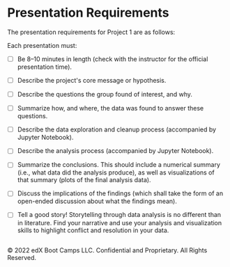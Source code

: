 # Presentation Requirements

The presentation requirements for Project 1 are as follows:

Each presentation must:

* [ ] Be 8–10 minutes in length (check with the instructor for the official presentation time).

* [ ] Describe the project's core message or hypothesis.

* [ ] Describe the questions the group found of interest, and why.

* [ ] Summarize how, and where, the data was found to answer these questions.

* [ ] Describe the data exploration and cleanup process (accompanied by Jupyter Notebook).

* [ ] Describe the analysis process (accompanied by Jupyter Notebook).

* [ ] Summarize the conclusions. This should include a numerical summary (i.e., what data did the analysis produce), as well as visualizations of that summary (plots of the final analysis data).

* [ ] Discuss the implications of the findings (which shall take the form of an open-ended discussion about what the findings mean).

* [ ] Tell a good story! Storytelling through data analysis is no different than in literature. Find your narrative and use your analysis and visualization skills to highlight conflict and resolution in your data.

## 

© 2022 edX Boot Camps LLC. Confidential and Proprietary. All Rights Reserved.
